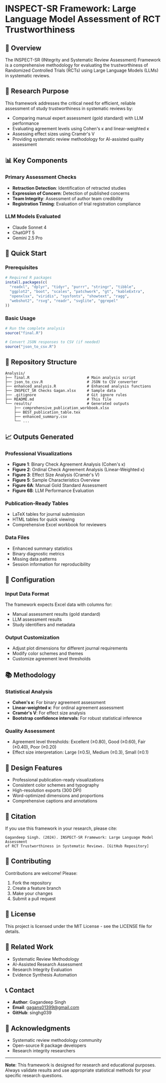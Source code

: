 # INSPECT-SR Framework: Large Language Model Assessment of RCT Trustworthiness

## 🎯 Overview

The INSPECT-SR (INtegrity and Systematic Review Assessment) Framework is a comprehensive methodology for evaluating the trustworthiness of Randomized Controlled Trials (RCTs) using Large Language Models (LLMs) in systematic reviews.

## 🔬 Research Purpose

This framework addresses the critical need for efficient, reliable assessment of study trustworthiness in systematic reviews by:
- Comparing manual expert assessment (gold standard) with LLM performance
- Evaluating agreement levels using Cohen's κ and linear-weighted κ
- Assessing effect sizes using Cramér's V
- Providing systematic review methodology for AI-assisted quality assessment

## 📊 Key Components

### Primary Assessment Checks
- **Retraction Detection**: Identification of retracted studies
- **Expression of Concern**: Detection of published concerns
- **Team Integrity**: Assessment of author team credibility
- **Registration Timing**: Evaluation of trial registration compliance

### LLM Models Evaluated
- Claude Sonnet 4
- ChatGPT 5
- Gemini 2.5 Pro

## 🚀 Quick Start

### Prerequisites
```r
# Required R packages
install.packages(c(
  "readxl", "dplyr", "tidyr", "purrr", "stringr", "tibble",
  "ggplot2", "boot", "scales", "patchwork", "gt", "kableExtra",
  "openxlsx", "viridis", "sysfonts", "showtext", "ragg",
  "webshot2", "rsvg", "readr", "svglite", "ggrepel"
))
```

### Basic Usage
```r
# Run the complete analysis
source("final.R")

# Convert JSON responses to CSV (if needed)
source("json_to_csv.R")
```

## 📁 Repository Structure

```
Analysis/
├── final.R                          # Main analysis script
├── json_to_csv.R                    # JSON to CSV converter
├── enhanced_analysis.R              # Enhanced analysis functions
├── INSPECT_SR Checks Gagan.xlsx     # Sample data
├── .gitignore                       # Git ignore rules
├── README.md                        # This file
└── results/                         # Generated outputs
    ├── comprehensive_publication_workbook.xlsx
    ├── BEST_publication_table.tex
    ├── enhanced_summary.csv
    └── ...
```

## 📈 Outputs Generated

### Professional Visualizations
- **Figure 1**: Binary Check Agreement Analysis (Cohen's κ)
- **Figure 2**: Ordinal Check Agreement Analysis (Linear-Weighted κ)
- **Figure 3**: Effect Size Analysis (Cramér's V)
- **Figure 5**: Sample Characteristics Overview
- **Figure 6A**: Manual Gold Standard Assessment
- **Figure 6B**: LLM Performance Evaluation

### Publication-Ready Tables
- LaTeX tables for journal submission
- HTML tables for quick viewing
- Comprehensive Excel workbook for reviewers

### Data Files
- Enhanced summary statistics
- Binary diagnostic metrics
- Missing data patterns
- Session information for reproducibility

## 🔧 Configuration

### Input Data Format
The framework expects Excel data with columns for:
- Manual assessment results (gold standard)
- LLM assessment results
- Study identifiers and metadata

### Output Customization
- Adjust plot dimensions for different journal requirements
- Modify color schemes and themes
- Customize agreement level thresholds

## 📚 Methodology

### Statistical Analysis
- **Cohen's κ**: For binary agreement assessment
- **Linear-weighted κ**: For ordinal agreement assessment
- **Cramér's V**: For effect size analysis
- **Bootstrap confidence intervals**: For robust statistical inference

### Quality Assessment
- Agreement level thresholds: Excellent (≥0.80), Good (≥0.60), Fair (≥0.40), Poor (≥0.20)
- Effect size interpretation: Large (≥0.5), Medium (≥0.3), Small (≥0.1)

## 🎨 Design Features

- Professional publication-ready visualizations
- Consistent color schemes and typography
- High-resolution exports (300 DPI)
- Word-optimized dimensions and proportions
- Comprehensive captions and annotations

## 📖 Citation

If you use this framework in your research, please cite:

```
Gagandeep Singh. (2024). INSPECT-SR Framework: Large Language Model Assessment 
of RCT Trustworthiness in Systematic Reviews. [GitHub Repository]
```

## 🤝 Contributing

Contributions are welcome! Please:
1. Fork the repository
2. Create a feature branch
3. Make your changes
4. Submit a pull request

## 📄 License

This project is licensed under the MIT License - see the LICENSE file for details.

## 🔗 Related Work

- Systematic Review Methodology
- AI-Assisted Research Assessment
- Research Integrity Evaluation
- Evidence Synthesis Automation

## 📞 Contact

- **Author**: Gagandeep Singh
- **Email**: gagans01399@gmail.com
- **GitHub**: singhg039

## 🙏 Acknowledgments

- Systematic review methodology community
- Open-source R package developers
- Research integrity researchers

---

**Note**: This framework is designed for research and educational purposes. Always validate results and use appropriate statistical methods for your specific research questions.
